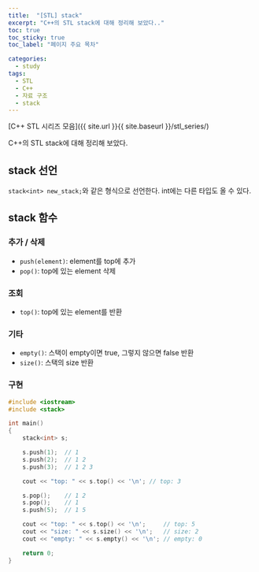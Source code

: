 ```yaml
---
title:  "[STL] stack"
excerpt: "C++의 STL stack에 대해 정리해 보았다.."
toc: true
toc_sticky: true
toc_label: "페이지 주요 목차"

categories:
  - study
tags:
  - STL
  - C++
  - 자료 구조
  - stack
---
```


[C++ STL 시리즈 모음]({{ site.url }}{{ site.baseurl }}/stl_series/)

C++의 STL stack에 대해 정리해 보았다.

## stack 선언
`stack<int> new_stack;`와 같은 형식으로 선언한다. int에는 다른 타입도 올 수 있다.

## stack 함수

### 추가 / 삭제
- `push(element)`: element를 top에 추가
- `pop()`: top에 있는 element 삭제

### 조회
- `top()`: top에 있는 element를 반환

### 기타
- `empty()`: 스택이 empty이면 true, 그렇지 않으면 false 반환
- `size()`: 스택의 size 반환

### 구현
```c++
#include <iostream>
#include <stack>

int main()
{
    stack<int> s;

    s.push(1);  // 1
    s.push(2);  // 1 2
    s.push(3);  // 1 2 3

    cout << "top: " << s.top() << '\n'; // top: 3

    s.pop();    // 1 2
    s.pop();    // 1
    s.push(5);  // 1 5

    cout << "top: " << s.top() << '\n';     // top: 5
    cout << "size: " << s.size() << '\n';   // size: 2
    cout << "empty: " << s.empty() << '\n'; // empty: 0

    return 0;
}
```